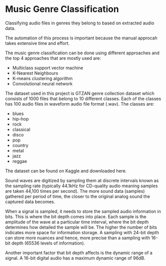 
# Music Genre Classification

Classifying audio files in genres they belong to based on extracted audio data. 

The automation of this process is important because the manual approcah takes extensive time and effort.

The music genre classification can be done using different approaches and the top 4 approaches that are mostly used are: 
- Multiclass support vector machine
- K-Nearest Neighbours
- K-means clustering algorithm
- Convolutional neural network

The dataset used in this project is GTZAN genre collection dataset which consists of 1000 files that belong to 10 different classes. Each of the classes has 100 audio files in waveform audio file format (.wav). The classes are:
- blues 
- hip-hop
- rock
- classical
- disco
- pop
- country
- metal
- jazz
- reggae

The dataset can be found on Kaggle and downloaded here.

Sound waves are digitized by sampling them at discrete intervals known as the sampling rate (typically 44.1kHz for CD-quality audio meaning samples are taken 44,100 times per second). The more sound data (samples) gathered per period of time, the closer to the original analog sound the captured data becomes.

When a signal is sampled, it needs to store the sampled audio information in bits. This is where the bit depth comes into place. Each sample is the amplitude of the wave at a particular time interval, where the bit depth determines how detailed the sample will be. The higher the number of bits indicates more space for information storage. A sampling with 24-bit depth can store more nuances and hence, more precise than a sampling with 16-bit depth (65536 levels of information).

Another important factor that bit depth affects is the dynamic range of a signal. A 16-bit digital audio has a maximum dynamic range of 96dB.



